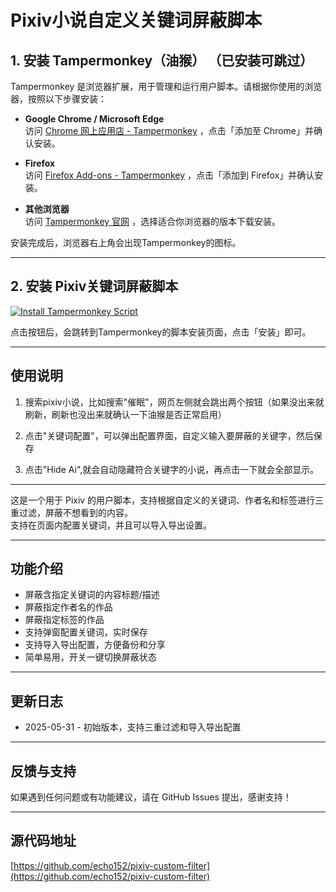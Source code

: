 # Pixiv小说自定义关键词屏蔽脚本

## 1. 安装 Tampermonkey（油猴）  （已安装可跳过）

Tampermonkey 是浏览器扩展，用于管理和运行用户脚本。请根据你使用的浏览器，按照以下步骤安装：

- **Google Chrome / Microsoft Edge**  
  访问 [Chrome 网上应用店 - Tampermonkey](https://chrome.google.com/webstore/detail/tampermonkey/dhdgffkkebhmkfjojejmpbldmpobfkfo) ，点击「添加至 Chrome」并确认安装。

- **Firefox**  
  访问 [Firefox Add-ons - Tampermonkey](https://addons.mozilla.org/firefox/addon/tampermonkey/) ，点击「添加到 Firefox」并确认安装。


- **其他浏览器**  
  访问 [Tampermonkey 官网](https://www.tampermonkey.net/) ，选择适合你浏览器的版本下载安装。

安装完成后，浏览器右上角会出现Tampermonkey的图标。

---

## 2. 安装 Pixiv关键词屏蔽脚本

<a href="https://raw.githubusercontent.com/echo152/pixiv-custom-filter/main/pixiv-custom-filter.user.js" target="_blank" rel="noopener noreferrer">
  <img src="https://img.shields.io/badge/Install%20Tampermonkey-brightgreen?style=for-the-badge&logo=tampermonkey" alt="Install Tampermonkey Script">
</a> 

点击按钮后，会跳转到Tampermonkey的脚本安装页面，点击「安装」即可。

---
## 使用说明

1. 搜索pixiv小说，比如搜索"催眠"，网页左侧就会跳出两个按钮（如果没出来就刷新，刷新也没出来就确认一下油猴是否正常启用）

2.  点击"关键词配置"，可以弹出配置界面，自定义输入要屏蔽的关键字，然后保存

3.  点击"Hide Ai",就会自动隐藏符合关键字的小说，再点击一下就会全部显示。



---

这是一个用于 Pixiv 的用户脚本，支持根据自定义的关键词、作者名和标签进行三重过滤，屏蔽不想看到的内容。  
支持在页面内配置关键词，并且可以导入导出设置。

---

## 功能介绍

- 屏蔽含指定关键词的内容标题/描述
- 屏蔽指定作者名的作品
- 屏蔽指定标签的作品
- 支持弹窗配置关键词，实时保存
- 支持导入导出配置，方便备份和分享
- 简单易用，开关一键切换屏蔽状态

---



## 更新日志

- 2025-05-31 - 初始版本，支持三重过滤和导入导出配置

---

## 反馈与支持

如果遇到任何问题或有功能建议，请在 GitHub Issues 提出，感谢支持！

---

## 源代码地址

[https://github.com/echo152/pixiv-custom-filter](https://github.com/echo152/pixiv-custom-filter)
